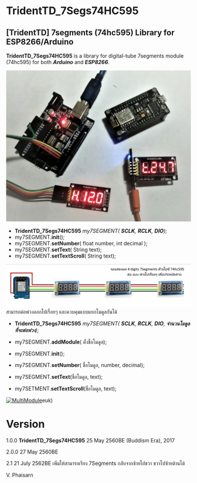 TridentTD_7Segs74HC595
============
[TridentTD]  7segments (74hc595)  Library for ESP8266/Arduino
---------------------------------------------

**TridentTD_7Segs74HC595** is a library for  digital-tube 7segments module (74hc595) 
for both ***Arduino*** and ***ESP8266***.

![7Segments74hc595.jpg](7Segments74hc595.jpg)



- **TridentTD_7Segs74HC595**    *my7SEGMENT( **SCLK**, **RCLK**, **DIO**);*
- my7SEGMENT.**init**();
- my7SEGMENT.**setNumber**( float number, int decimal );
- my7SEGMENT.**setText**( String text);
- my7SEGMENT.**setTextScroll**( String text);

![MultiModule_Chain.png](MultiModule_Chain.png)
สามารถต่อพ่วงออกไปเรื่อยๆ และควบคุมแบบแยกโมดูลกันได้

- **TridentTD_7Segs74HC595**    *my7SEGMENT( **SCLK**, **RCLK**, **DIO**, **จำนวนโมดูลที่จะต่อพ่วง**);*

- my7SEGMENT.**addModule**( ตั้งชื่อโมดูล);

- my7SEGMENT.**init**();

- my7SEGMENT.**setNumber**( ชื่อโมดูล, number, decimal);

- my7SEGMENT.**setText**(ชื่อโมดูล, text);

- my7SETMENT.**setTextScroll**(ชื่อโมดูล, text);

[![MultiModule](https://img.youtube.com/vi/xTImDEo4euk/0.jpg)](https://youtu.be/xTImDEo4euk)euk)  

Version
=====

1.0.0  **TridentTD_7Segs74HC595** 
25 May 2560BE (Buddism Era), 2017

2.0.0 27 May 2560BE

2.1   21 July 2562BE เพิ่มให้สามารถเรียง 7Segments กลับจากซ้ายไปขวา ขวาไปซ้ายด้านได้

V. Phaisarn

